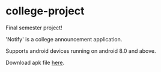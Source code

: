 # college-project
Final semester project!

'Notify' is a college announcement application.

Supports android devices running on android 8.0 and above.

Download apk file [here](https://github.com/wolfian/college-project/blob/master/Notify.apk).
